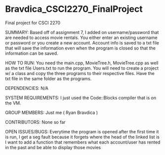 # Bravdica_CSCI2270_FinalProject
Final project for CSCI 2270

SUMMARY:
Based off of assignment 7, I added on username/password that are needed to access movie rentals. You either enter an existing username or password or you create a new account. Account info is saved to a txt file that will save the information even when the program is closed so that the information can be saved.

HOW TO RUN:
You need the main.cpp, MovieTree.h, MovieTree.cpp as well as the txt file Users.txt to run the program. You will need to create a project w/ a class and copy the three programs to their respective files. Have the txt file in the same folder as the programs.

DEPENDENCIES:
N/A

SYSTEM REQUIREMENTS:
I just used the Code::Blocks compiler that is on the VM.

GROUP MEMBERS:
Just me ( Ryan Bravdica )

CONTRIBUTORS:
None so far

OPEN ISSUES/BUGS:
Everytime the program is opened after the first time it is run, I get a seg fault because it forgets where the head of the linked list is
I want to add a function that remembers what each account/user has rented in the past and be able to display those movies


